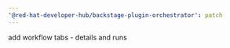 ```yaml
---
'@red-hat-developer-hub/backstage-plugin-orchestrator': patch
---
```


add workflow tabs - details and runs
